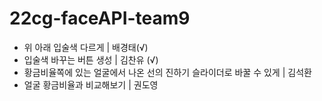 # 22cg-faceAPI-team9
- 위 아래 입술색 다르게 | 배경태(√)
- 입술색 바꾸는 버튼 생성 | 김찬유 (√)
- 황금비율쪽에 있는 얼굴에서 나온 선의 진하기 슬라이더로 바꿀 수 있게 | 김석환
- 얼굴 황금비율과 비교해보기 | 권도영
